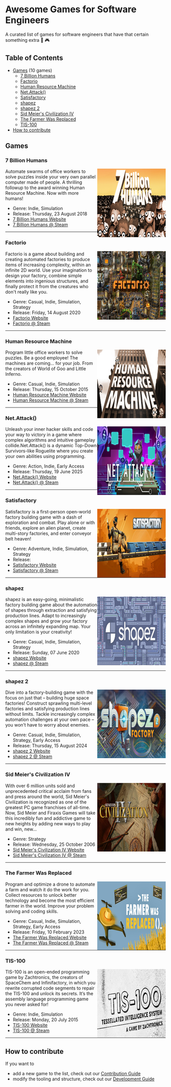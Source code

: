 # Awesome Games for Software Engineers

A curated list of games for software engineers that have that certain something extra 👾 🎮

## Table of Contents

* [Games](#games) (10 games)
  * [7 Billion Humans](#7-billion-humans)
  * [Factorio](#factorio)
  * [Human Resource Machine](#human-resource-machine)
  * [Net.Attack()](#net-attack)
  * [Satisfactory](#satisfactory)
  * [shapez](#shapez)
  * [shapez 2](#shapez-2)
  * [Sid Meier&#39;s Civilization IV](#sid-meiers-civilization-iv)
  * [The Farmer Was Replaced](#the-farmer-was-replaced)
  * [TIS-100](#tis-100)
* [How to contribute](#how-to-contribute)
</ul>

## Games


<h3 id="7-billion-humans">7 Billion Humans</h3>

<img align="right" width="215" height="215" src="./generated/images/7-billion-humans.jpg" />

Automate swarms of office workers to solve puzzles inside your very own parallel computer made of people. A thrilling followup to the award winning Human Resource Machine. Now with more humans!
* Genre: Indie, Simulation
* Release: Thursday, 23 August 2018
* [7 Billion Humans Website](http://tomorrowcorporation.com/7billionhumans)
* [7 Billion Humans @ Steam](https://store.steampowered.com/app/792100/)

----

<h3 id="factorio">Factorio</h3>

<img align="right" width="215" height="215" src="./generated/images/factorio.jpg" />

Factorio is a game about building and creating automated factories to produce items of increasing complexity, within an infinite 2D world. Use your imagination to design your factory, combine simple elements into ingenious structures, and finally protect it from the creatures who don&#39;t really like you.
* Genre: Casual, Indie, Simulation, Strategy
* Release: Friday, 14 August 2020
* [Factorio Website](https://www.factorio.com)
* [Factorio @ Steam](https://store.steampowered.com/app/427520/)

----

<h3 id="human-resource-machine">Human Resource Machine</h3>

<img align="right" width="215" height="215" src="./generated/images/human-resource-machine.jpg" />

Program little office workers to solve puzzles. Be a good employee! The machines are coming... for your job. From the creators of World of Goo and Little Inferno.
* Genre: Casual, Indie, Simulation
* Release: Thursday, 15 October 2015
* [Human Resource Machine Website](http://tomorrowcorporation.com/humanresourcemachine)
* [Human Resource Machine @ Steam](https://store.steampowered.com/app/375820/)

----

<h3 id="net-attack">Net.Attack()</h3>

<img align="right" width="215" height="215" src="./generated/images/net-attack.jpg" />

Unleash your inner hacker skills and code your way to victory in a game where complex algorithms and intuitive gameplay collide.Net.Attack() is a dynamic Top-Down Survivors-like Roguelite where you create your own abilities using programming.
* Genre: Action, Indie, Early Access
* Release: Thursday, 19 June 2025
* [Net.Attack() Website](https://www.byterockers.games/)
* [Net.Attack() @ Steam](https://store.steampowered.com/app/3047370/)

----

<h3 id="satisfactory">Satisfactory</h3>

<img align="right" width="215" height="215" src="./generated/images/satisfactory.jpg" />

Satisfactory is a first-person open-world factory building game with a dash of exploration and combat. Play alone or with friends, explore an alien planet, create multi-story factories, and enter conveyor belt heaven!
* Genre: Adventure, Indie, Simulation, Strategy
* Release: 
* [Satisfactory Website](https://www.satisfactorygame.com/)
* [Satisfactory @ Steam](https://store.steampowered.com/app/526870/)

----

<h3 id="shapez">shapez</h3>

<img align="right" width="215" height="215" src="./generated/images/shapez.jpg" />

shapez is an easy-going, minimalistic factory building game about the automation of shapes through extraction and satisfying production lines. Adapt to increasingly complex shapes and grow your factory across an infinitely expanding map. Your only limitation is your creativity!
* Genre: Casual, Indie, Simulation, Strategy
* Release: Sunday, 07 June 2020
* [shapez Website](https://shapez.io)
* [shapez @ Steam](https://store.steampowered.com/app/1318690/)

----

<h3 id="shapez-2">shapez 2</h3>

<img align="right" width="215" height="215" src="./generated/images/shapez-2.jpg" />

Dive into a factory-building game with the focus on just that – building huge space factories! Construct sprawling multi-level factories and satisfying production lines without limits. Tackle increasingly complex automation challenges at your own pace – you won’t have to worry about enemies.
* Genre: Casual, Indie, Simulation, Strategy, Early Access
* Release: Thursday, 15 August 2024
* [shapez 2 Website](https://tobspr.io)
* [shapez 2 @ Steam](https://store.steampowered.com/app/2162800/)

----

<h3 id="sid-meiers-civilization-iv">Sid Meier&#39;s Civilization IV</h3>

<img align="right" width="215" height="215" src="./generated/images/civilization.jpg" />

With over 6 million units sold and unprecedented critical acclaim from fans and press around the world, Sid Meier&#39;s Civilization is recognized as one of the greatest PC game franchises of all-time. Now, Sid Meier and Firaxis Games will take this incredibly fun and addictive game to new heights by adding new ways to play and win, new...
* Genre: Strategy
* Release: Wednesday, 25 October 2006
* [Sid Meier&#39;s Civilization IV Website](http://www.2kgames.com/civ4/home.htm)
* [Sid Meier&#39;s Civilization IV @ Steam](https://store.steampowered.com/app/3900/)

----

<h3 id="the-farmer-was-replaced">The Farmer Was Replaced</h3>

<img align="right" width="215" height="215" src="./generated/images/the-farmer-was-replaced.jpg" />

Program and optimize a drone to automate a farm and watch it do the work for you. Collect resources to unlock better technology and become the most efficient farmer in the world. Improve your problem solving and coding skills.
* Genre: Casual, Indie, Simulation, Strategy, Early Access
* Release: Friday, 10 February 2023
* [The Farmer Was Replaced Website](https://www.metaroot.ch/press-kit/the-farmer-was-replaced)
* [The Farmer Was Replaced @ Steam](https://store.steampowered.com/app/2060160/)

----

<h3 id="tis-100">TIS-100</h3>

<img align="right" width="215" height="215" src="./generated/images/tis-100.jpg" />

TIS-100 is an open-ended programming game by Zachtronics, the creators of SpaceChem and Infinifactory, in which you rewrite corrupted code segments to repair the TIS-100 and unlock its secrets. It’s the assembly language programming game you never asked for!
* Genre: Indie, Simulation
* Release: Monday, 20 July 2015
* [TIS-100 Website](http://www.zachtronics.com/tis-100)
* [TIS-100 @ Steam](https://store.steampowered.com/app/370360/)

----


## How to contribute

If you want to 
* add a new game to the list, check out our [Contribution Guide](/CONTRIBUTING.md)
* modify the tooling and structure, check out our [Development Guide](/DEVELOPMENT.md)

